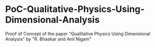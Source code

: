 # PoC-Qualitative-Physics-Using-Dimensional-Analysis
Proof of Concept of the paper "Qualitative Physics Using Dimensional Analysis" by  "R. Bhaskar and Anil Nigam"
